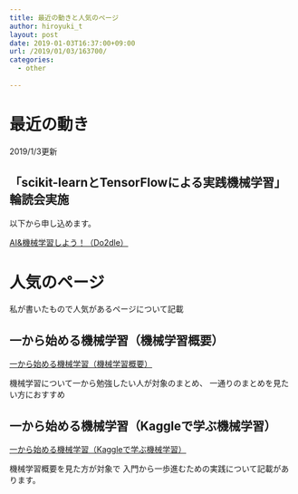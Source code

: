 ```yaml
---
title: 最近の動きと人気のページ
author: hiroyuki_t
layout: post
date: 2019-01-03T16:37:00+09:00
url: /2019/01/03/163700/
categories:
  - other
  
---
```

# 最近の動き
2019/1/3更新

## 「scikit-learnとTensorFlowによる実践機械学習」輪読会実施
以下から申し込めます。

[AI&機械学習しよう！（Do2dle）](https://do2dle.connpass.com)

# 人気のページ
私が書いたもので人気があるページについて記載

## 一から始める機械学習（機械学習概要）
[一から始める機械学習（機械学習概要）](https://qiita.com/taki_tflare/items/42a40119d3d8e622edd2)

機械学習について一から勉強したい人が対象のまとめ、
一通りのまとめを見たい方におすすめ

## 一から始める機械学習（Kaggleで学ぶ機械学習）
[一から始める機械学習（Kaggleで学ぶ機械学習）](https://qiita.com/taki_tflare/items/8850ac5ba8b504a171aa)

機械学習概要を見た方が対象で
入門から一歩進むための実践について記載があります。

